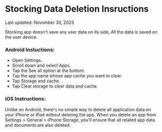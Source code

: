 # Stocking Data Deletion Insructions

Last updated: Novomber 30, 2023

Stocking app doesn't save any user data on its side, All the data is saved on the user device.

### Android Instuctions:
- Open Settings.
- Scroll down and select Apps.
- Tap the See all option at the bottom.
- Tap the app name whose app cache you want to clear.
- Tap Storage and cache.
- Tap Clear storage to clear data and cache.

### iOS Instructions:
Unlike on Android, there's no simple way to delete all application data on your iPhone or iPad without deleting the app.
When you delete an app from Settings > General > iPhone Storage, you'll ensure that all related app data and documents are also deleted.
